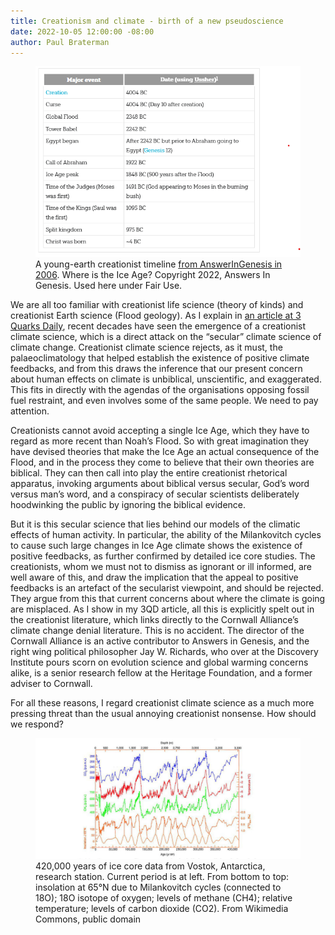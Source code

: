 ```yaml
---
title: Creationism and climate - birth of a new pseudoscience
date: 2022-10-05 12:00:00 -08:00
author: Paul Braterman
---
```



<figure><img src="/uploads/2022/iceage.png" alt="Creationist timeline"/>
<figcaption>A young-earth creationist timeline <a href="https://answersingenesis.org/bible-timeline/how-does-mans-history-fit-with-the-biblical-timeline/">from AnswerInGenesis in 2006</a>.  Where is
the Ice Age?  Copyright 2022, Answers In Genesis. Used here under Fair Use.</figcaption>
  </figure>

<p></p>
We are all too familiar with creationist life science (theory of kinds) and creationist Earth science (Flood geology). As I explain in <a href="https://3quarksdaily.com/3quarksdaily/2022/10/creationism-in-the-service-of-climate-change-denial.html">an article at 3 Quarks Daily</a>, recent decades have seen the emergence of a creationist climate science, which is a direct attack on the “secular” climate science of climate change. Creationist climate science rejects, as it must, the palaeoclimatology that helped establish the existence of positive climate feedbacks, and from this draws the inference that our present concern about human effects on climate is unbiblical, unscientific, and exaggerated. This fits in directly with the agendas of the organisations opposing fossil fuel restraint, and even involves some of the same people. We need to pay attention.
<p></p>

<!--more-->

Creationists cannot avoid accepting a single Ice Age, which they have to regard as more recent than Noah’s Flood. So with great imagination they have devised theories that make the Ice Age an actual consequence of the Flood, and in the process they come to believe that their own theories are biblical. They can then call into play the entire creationist rhetorical apparatus, invoking arguments about biblical versus secular, God’s word versus man’s word, and a conspiracy of secular scientists deliberately hoodwinking the public by ignoring the biblical evidence.
<p></p>

But it is this secular science that lies behind our models of the climatic effects of human activity. In particular, the ability of the Milankovitch cycles to cause such large changes in Ice Age climate shows the existence of positive feedbacks, as further confirmed by detailed ice core studies. The creationists, whom we must not to dismiss as ignorant or ill informed, are well aware of this, and draw the implication that the appeal to positive feedbacks is an artefact of the secularist viewpoint, and should be rejected. They argue from this that current concerns about where the climate is going are misplaced. As I show in my 3QD article, all this is explicitly spelt out in the creationist literature, which links directly to the Cornwall Alliance’s climate change denial literature. This is no accident. The director of the Cornwall Alliance is an active contributor to Answers in Genesis, and the right wing political philosopher Jay W. Richards, who over at the Discovery Institute pours scorn on evolution science and global warming concerns alike, is a senior research fellow at the Heritage Foundation, and a former adviser to Cornwall.
<p></p>

For all these reasons, I regard creationist climate science as a much more pressing threat than the usual annoying creationist nonsense. How should we respond? 
<p></p>
<figure><img src="/uploads/2022/milankovitch.jpg" alt="Milankovitch cycles and climate"/><figcaption>420,000 years of ice core data from Vostok, Antarctica, research station. Current period is at left. From bottom to top: insolation at 65°N due to Milankovitch cycles (connected to 18O); 18O isotope of oxygen; levels of methane (CH4); relative temperature; levels of carbon dioxide (CO2). From Wikimedia Commons, public domain</figcaption></figure>
 
